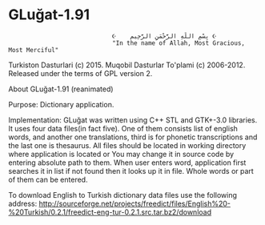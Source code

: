 # GLuğat-1.91
                                 ☪    بِسْمِ اللَّهِ الرَّحْمَنِ الرَّحِيم ☪
                                 "In the name of Allah, Most Gracious, Most Merciful"
Turkiston Dasturlari (c) 2015.
Muqobil Dasturlar To'plami (c) 2006-2012.
Released under the terms of GPL version 2.

About GLuğat-1.91 (reanimated)

Purpose: Dictionary application.

Implementation:
GLuğat was written using C++ STL and GTK+-3.0 libraries. 
It uses four data files(in fact five). One of them consists list of english words, 
and another one translations, third is for phonetic transcriptions and the last one is
thesaurus. All files should be located in working directory where application is located or 
You may change it in source code by entering absolute path to them.
When user enters word, application first searches it in list if not found 
then it looks up it in file. Whole words or part of them can be entered.

To download English to Turkish dictionary data files use the following address:
 http://sourceforge.net/projects/freedict/files/English%20-%20Turkish/0.2.1/freedict-eng-tur-0.2.1.src.tar.bz2/download
